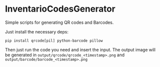# InventarioCodesGenerator

Simple scripts for generating QR codes and Barcodes.

Just install the necessary deps:
```
pip install qrcode[pil] python-barcode pillow
```

Then just run the code you need and insert the input. The output image will be generated in `output/qrcode/qrcode_<timestamp>.png` and `output/barcode/barcode_<timestamp>.png`